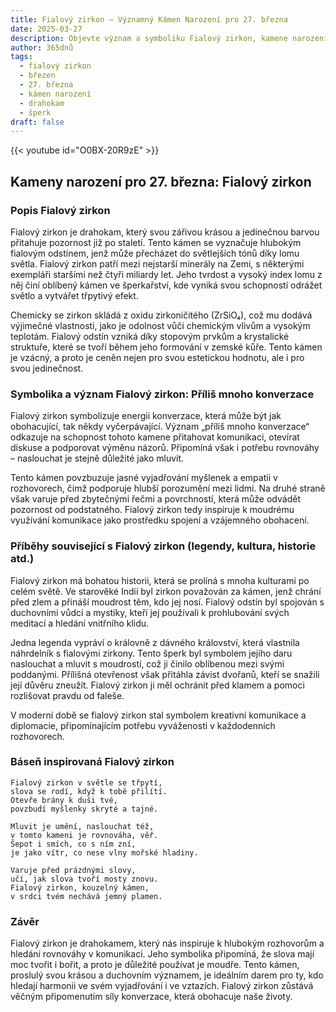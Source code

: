 ```yaml
---
title: Fialový zirkon – Významný Kámen Narození pro 27. března
date: 2025-03-27
description: Objevte význam a symboliku Fialový zirkon, kamene narození pro 27. března, který symbolizuje Příliš mnoho konverzace. Přečtěte si legendy a inspirující příběhy.
author: 365dnů
tags:
  - fialový zirkon
  - březen
  - 27. března
  - kámen narození
  - drahokam
  - šperk
draft: false
---
```


{{< youtube id="O0BX-20R9zE" >}}

## Kameny narození pro 27. března: Fialový zirkon

### Popis Fialový zirkon

Fialový zirkon je drahokam, který svou zářivou krásou a jedinečnou barvou přitahuje pozornost již po staletí. Tento kámen se vyznačuje hlubokým fialovým odstínem, jenž může přecházet do světlejších tónů díky lomu světla. Fialový zirkon patří mezi nejstarší minerály na Zemi, s některými exempláři staršími než čtyři miliardy let. Jeho tvrdost a vysoký index lomu z něj činí oblíbený kámen ve šperkařství, kde vyniká svou schopností odrážet světlo a vytvářet třpytivý efekt.

Chemicky se zirkon skládá z oxidu zirkoničitého (ZrSiO₄), což mu dodává výjimečné vlastnosti, jako je odolnost vůči chemickým vlivům a vysokým teplotám. Fialový odstín vzniká díky stopovým prvkům a krystalické struktuře, které se tvoří během jeho formování v zemské kůře. Tento kámen je vzácný, a proto je ceněn nejen pro svou estetickou hodnotu, ale i pro svou jedinečnost.

### Symbolika a význam Fialový zirkon: Příliš mnoho konverzace

Fialový zirkon symbolizuje energii konverzace, která může být jak obohacující, tak někdy vyčerpávající. Význam „příliš mnoho konverzace“ odkazuje na schopnost tohoto kamene přitahovat komunikaci, otevírat diskuse a podporovat výměnu názorů. Připomíná však i potřebu rovnováhy – naslouchat je stejně důležité jako mluvit.

Tento kámen povzbuzuje jasné vyjadřování myšlenek a empatii v rozhovorech, čímž podporuje hlubší porozumění mezi lidmi. Na druhé straně však varuje před zbytečnými řečmi a povrchností, která může odvádět pozornost od podstatného. Fialový zirkon tedy inspiruje k moudrému využívání komunikace jako prostředku spojení a vzájemného obohacení.

### Příběhy související s Fialový zirkon (legendy, kultura, historie atd.)

Fialový zirkon má bohatou historii, která se prolíná s mnoha kulturami po celém světě. Ve starověké Indii byl zirkon považován za kámen, jenž chrání před zlem a přináší moudrost těm, kdo jej nosí. Fialový odstín byl spojován s duchovními vůdci a mystiky, kteří jej používali k prohlubování svých meditací a hledání vnitřního klidu.

Jedna legenda vypráví o královně z dávného království, která vlastnila náhrdelník s fialovými zirkony. Tento šperk byl symbolem jejího daru naslouchat a mluvit s moudrostí, což ji činilo oblíbenou mezi svými poddanými. Přílišná otevřenost však přitáhla závist dvořanů, kteří se snažili její důvěru zneužít. Fialový zirkon ji měl ochránit před klamem a pomoci rozlišovat pravdu od faleše.

V moderní době se fialový zirkon stal symbolem kreativní komunikace a diplomacie, připomínajícím potřebu vyváženosti v každodenních rozhovorech.

### Báseň inspirovaná Fialový zirkon

```
Fialový zirkon v světle se třpytí,  
slova se rodí, když k tobě přilítí.  
Otevře brány k duši tvé,  
povzbudí myšlenky skryté a tajné.

Mluvit je umění, naslouchat též,  
v tomto kameni je rovnováha, věř.  
Šepot i smích, co s ním zní,  
je jako vítr, co nese vlny mořské hladiny.

Varuje před prázdnými slovy,  
učí, jak slova tvoří mosty znovu.  
Fialový zirkon, kouzelný kámen,  
v srdci tvém nechává jemný plamen.
```

### Závěr

Fialový zirkon je drahokamem, který nás inspiruje k hlubokým rozhovorům a hledání rovnováhy v komunikaci. Jeho symbolika připomíná, že slova mají moc tvořit i bořit, a proto je důležité používat je moudře. Tento kámen, proslulý svou krásou a duchovním významem, je ideálním darem pro ty, kdo hledají harmonii ve svém vyjadřování i ve vztazích. Fialový zirkon zůstává věčným připomenutím síly konverzace, která obohacuje naše životy.